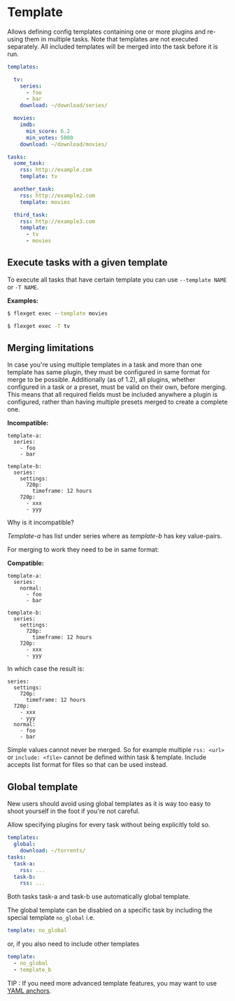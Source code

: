 # Template

Allows defining config templates containing one or more plugins and re-using them in multiple tasks. Note that templates are not executed separately. All included templates will be merged into the task before it is run.

```yaml
templates:

  tv:
    series:
      - foo
      - bar
    download: ~/download/series/

  movies:
    imdb:
      min_score: 6.2
      min_votes: 5000
    download: ~/download/movies/

tasks:
  some_task:
    rss: http://example.com
    template: tv

  another_task:
    rss: http://example2.com
    template: movies

  third_task:
    rss: http://example3.com
    template: 
      - tv
      - movies

```

## Execute tasks with a given template
To execute all tasks that have certain template you can use `--template NAME` or `-T NAME`.

**Examples:**

```cmd
$ flexget exec --template movies
```

```cmd
$ flexget exec -T tv
```

## Merging limitations

In case you're using multiple templates in a task and more than one template has same plugin, they must be
configured in same format for merge to be possible. Additionally (as of 1.2), all plugins, whether configured in a task or a preset, must be valid on their own, before merging. This means that all required fields must be included anywhere a plugin is configured, rather than having multiple presets merged to create a complete one.

**Incompatible:**

```
template-a:
  series:
    - foo
    - bar

template-b:
  series:
    settings:
      720p:
        timeframe: 12 hours
    720p:
      - xxx
      - yyy
```

Why is it incompatible?

*Template-a* has list under series where as *template-b* has key value-pairs.

For merging to work they need to be in same format:

**Compatible:**

```
template-a:
  series:
    normal:
      - foo
      - bar

template-b:
  series:
    settings:
      720p:
        timeframe: 12 hours
    720p:
      - xxx
      - yyy
```

In which case the result is:

```
series:
  settings:
    720p:
      timeframe: 12 hours
  720p:
    - xxx
    - yyy
  normal:
    - foo
    - bar
```

Simple values cannot never be merged. So for example multiple `rss: <url>` or `include: <file>` cannot be defined within task & template. Include accepts list format for files so that can be used instead. 

## Global template

<div class="alert alert-danger" role="alert">
New users should avoid using global templates as it is way too easy to shoot yourself in the foot if you're not careful.
</div>

Allow specifying plugins for every task without being explicitly told so. 

```yaml
templates:
  global:
    download: ~/torrents/
tasks:
  task-a:
    rss: ...
  task-b:
    rss: ...
```

Both tasks task-a and task-b use automatically global template.

The global template can be disabled on a specific task by including the special template `no_global` i.e.

```yaml
template: no_global
```

or, if you also need to include other templates

```yaml
template:
  - no_global
  - template_b
```
TIP : If you need more advanced template features, you may want to use [YAML anchors](https://discuss.flexget.com/t/advanced-yaml-trick-anchors/2405).
